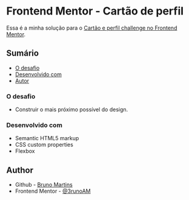 # Frontend Mentor - Cartão de perfil

Essa é a minha solução para o [Cartão e perfil challenge no Frontend Mentor](https://www.frontendmentor.io/challenges/profile-card-component-cfArpWshJ).

## Sumário

- [O desafio](#the-challenge)
- [Desenvolvido com](#built-with)
- [Autor](#author)


### O desafio

- Construir o mais próximo possível do design.

### Desenvolvido com

- Semantic HTML5 markup
- CSS custom properties
- Flexbox

## Author

- Github - [Bruno Martins](https://github.com/3runoAM)
- Frontend Mentor - [@3runoAM](https://www.frontendmentor.io/profile/3runoAM)